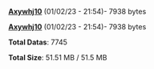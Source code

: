 [**Axywhj10**](/data/Axywhj10.txt) (01/02/23 - 21:54)- 7938 bytes

[**Axywhj10**](/data/Axywhj10.txt) (01/02/23 - 21:54)- 7938 bytes

**Total Datas**: 7745

**Total Size**: 51.51 MB / 51.5 MB